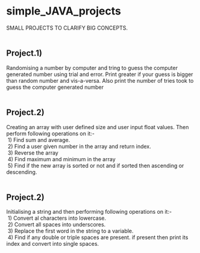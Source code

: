 # simple_JAVA_projects
SMALL PROJECTS TO CLARIFY BIG CONCEPTS.
<br>
<br>
## Project.1) 
Randomising a number by computer and tring to guess the computer generated number using trial and error. Print greater if your guess is bigger than random number and vis-a-versa. Also print the number of tries took to guess the computer generated number
<br>
<br>
## Project.2)
Creating an array with user defined size and user input float values. Then perform following operations on it:-<br>&nbsp;1) Find sum and average.<br>&nbsp;2) Find a user given number in the array and return index.<br>&nbsp;3) Reverse the array<br>&nbsp;4) Find maximum and minimum in the array<br>&nbsp;5) Find if the new array is sorted or not and if sorted then ascending or descending.
<br>
<br>
## Project.2)
Initialising a string and then performing following operations on it:-<br>&nbsp;1) Convert al characters into lowercase.<br>&nbsp;2) Convert all spaces into underscores.<br>&nbsp;3) Replace the first word in the string to a variable.<br>&nbsp;4) Find if any double or triple spaces are present. if present then print its index and convert into single spaces.
